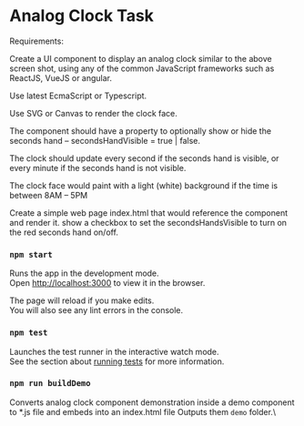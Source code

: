 # Analog Clock Task

Requirements:

Create a UI component to display an analog clock similar to the above screen shot, using any of the common JavaScript frameworks such as ReactJS, VueJS or angular.

Use latest EcmaScript or Typescript.

Use SVG or Canvas to render the clock face.

The component should have a property to optionally show or hide the seconds hand – secondsHandVisible = true | false.

The clock should update every second if the seconds hand is visible, or every minute if the seconds hand is not visible.

The clock face would paint with a light (white) background if the time is between 8AM – 5PM

Create a simple web page index.html that would reference the component and render it.   show a checkbox to set the secondsHandsVisible to turn on the red seconds hand on/off.

### `npm start`

Runs the app in the development mode.\
Open [http://localhost:3000](http://localhost:3000) to view it in the browser.

The page will reload if you make edits.\
You will also see any lint errors in the console.

### `npm test`

Launches the test runner in the interactive watch mode.\
See the section about [running tests](https://facebook.github.io/create-react-app/docs/running-tests) for more information.

### `npm run buildDemo`

Converts analog clock component demonstration inside a demo component to *.js file and embeds into an index.html file
Outputs them `demo` folder.\

